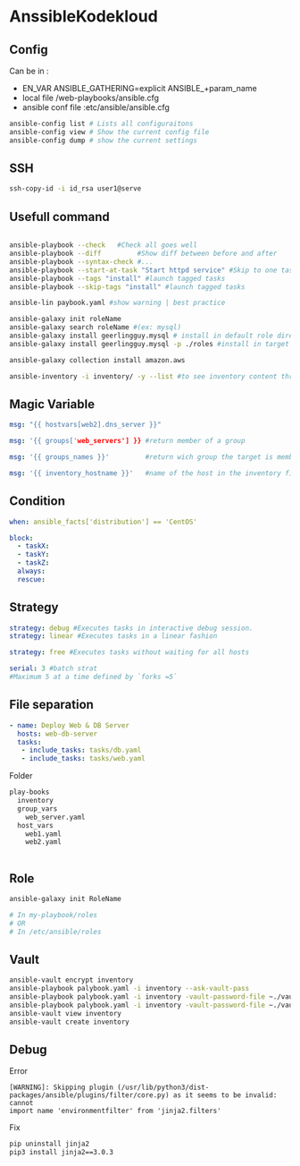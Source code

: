# AnssibleKodekloud

## Config

Can be in :

- EN_VAR ANSIBLE_GATHERING=explicit ANSIBLE_+param_name
- local file /web-playbooks/ansible.cfg
- ansible conf file :etc/ansible/ansible.cfg

```bash
ansible-config list # Lists all configuraitons
ansible-config view # Show the current config file
ansible-config dump # show the current settings
```

## SSH

```bash
ssh-copy-id -i id_rsa user1@serve
```

## Usefull command

```bash

ansible-playbook --check   #Check all goes well
ansible-playbook --diff         #Show diff between before and after
ansible-playbook --syntax-check #...
ansible-playbook --start-at-task "Start httpd service" #Skip to one task between before and after
ansible-playbook --tags "install" #launch tagged tasks
ansible-playbook --skip-tags "install" #launch tagged tasks

ansible-lin paybook.yaml #show warning | best practice

ansible-galaxy init roleName
ansible-galaxy search roleName #(ex: mysql)
ansible-galaxy install geerlingguy.mysql # install in default role directory `ansible-config dump | grep role`
ansible-galaxy install geerlingguy.mysql -p ./roles #install in target directory

ansible-galaxy collection install amazon.aws

ansible-inventory -i inventory/ -y --list #to see inventory content throught architecture folder
```

## Magic Variable

```yaml
msg: "{{ hostvars[web2].dns_server }}"

msg: '{{ groups['web_servers'] }} #return member of a group

msg: '{{ groups_names }}'         #return wich group the target is member of 

msg: '{{ inventory_hostname }}'   #name of the host in the inventory file     
```

## Condition

```yaml
when: ansible_facts['distribution'] == 'CentOS' 

block:
  - taskX:
  - taskY:
  - taskZ:
  always:
  rescue:
```

## Strategy

```yaml
strategy: debug #Executes tasks in interactive debug session.
strategy: linear #Executes tasks in a linear fashion

strategy: free #Executes tasks without waiting for all hosts

serial: 3 #batch strat
#Maximum 5 at a time defined by `forks =5`
```

## File separation

```yaml
- name: Deploy Web & DB Server
  hosts: web-db-server
  tasks:
   - include_tasks: tasks/db.yaml
   - include_tasks: tasks/web.yaml
```

Folder

```sh
play-books
  inventory
  group_vars
    web_server.yaml
  host_vars
    web1.yaml
    web2.yaml
  
```

## Role

```sh
ansible-galaxy init RoleName

# In my-playbook/roles 
# OR
# In /etc/ansible/roles

```

## Vault

```bash
ansible-vault encrypt inventory
ansible-playbook palybook.yaml -i inventory --ask-vault-pass
ansible-playbook palybook.yaml -i inventory -vault-password-file ~./vault_pass.txt
ansible-playbook palybook.yaml -i inventory -vault-password-file ~./vault_pass.py #script with call API
ansible-vault view inventory
ansible-vault create inventory
```

## Debug

Error

```log
[WARNING]: Skipping plugin (/usr/lib/python3/dist-
packages/ansible/plugins/filter/core.py) as it seems to be invalid: cannot
import name 'environmentfilter' from 'jinja2.filters'
```

Fix

```bash
pip uninstall jinja2
pip3 install jinja2==3.0.3
```

